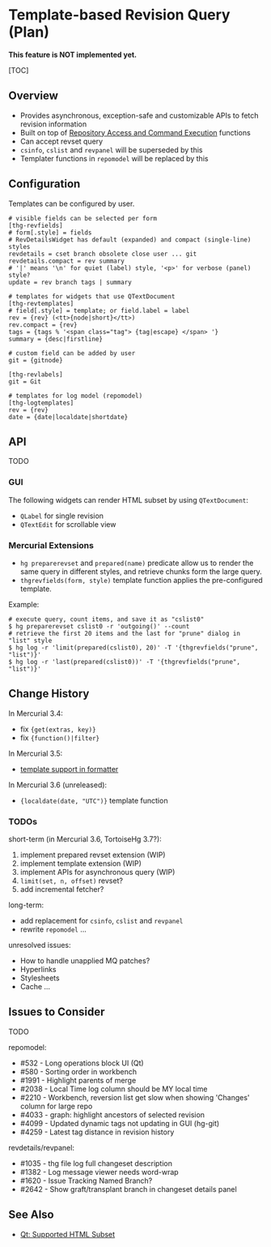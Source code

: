 # Template-based Revision Query (Plan)

**This feature is NOT implemented yet.**

[TOC]

## Overview

* Provides asynchronous, exception-safe and customizable APIs to fetch
  revision information
* Built on top of [Repository Access and Command Execution](RepositoryAccess)
  functions
* Can accept revset query
* `csinfo`, `cslist` and `revpanel` will be superseded by this
* Templater functions in `repomodel` will be replaced by this

## Configuration

Templates can be configured by user.

~~~~{.ini}
# visible fields can be selected per form
[thg-revfields]
# form[.style] = fields
# RevDetailsWidget has default (expanded) and compact (single-line) styles
revdetails = cset branch obsolete close user ... git
revdetails.compact = rev summary
# '|' means '\n' for quiet (label) style, '<p>' for verbose (panel) style?
update = rev branch tags | summary

# templates for widgets that use QTextDocument
[thg-revtemplates]
# field[.style] = template; or field.label = label
rev = {rev} (<tt>{node|short}</tt>)
rev.compact = {rev}
tags = {tags % '<span class="tag"> {tag|escape} </span> '}
summary = {desc|firstline}

# custom field can be added by user
git = {gitnode}

[thg-revlabels]
git = Git

# templates for log model (repomodel)
[thg-logtemplates]
rev = {rev}
date = {date|localdate|shortdate}
~~~~

## API

TODO

### GUI

The following widgets can render HTML subset by using `QTextDocument`:

* `QLabel` for single revision
* `QTextEdit` for scrollable view

### Mercurial Extensions

* `hg preparerevset` and `prepared(name)` predicate allow us to render the
  same query in different styles, and retrieve chunks form the large query.
* `thgrevfields(form, style)` template function applies the pre-configured
  template.

Example:

~~~~
# execute query, count items, and save it as "cslist0"
$ hg preparerevset cslist0 -r 'outgoing()' --count
# retrieve the first 20 items and the last for "prune" dialog in "list" style
$ hg log -r 'limit(prepared(cslist0), 20)' -T '{thgrevfields("prune", "list")}'
$ hg log -r 'last(prepared(cslist0))' -T '{thgrevfields("prune", "list")}'
~~~~

## Change History

In Mercurial 3.4:

* fix `{get(extras, key)}`
* fix `{function()|filter}`

In Mercurial 3.5:

* [template support in formatter](https://selenic.com/repo/hg/rev/0c6f98398f8a)

In Mercurial 3.6 (unreleased):

* `{localdate(date, "UTC")}` template function

### TODOs

short-term (in Mercurial 3.6, TortoiseHg 3.7?):

1. implement prepared revset extension (WIP)
1. implement template extension (WIP)
1. implement APIs for asynchronous query (WIP)
1. `limit(set, n, offset)` revset?
1. add incremental fetcher?

long-term:

* add replacement for `csinfo`, `cslist` and `revpanel`
* rewrite `repomodel`
...

unresolved issues:

* How to handle unapplied MQ patches?
* Hyperlinks
* Stylesheets
* Cache
...

## Issues to Consider

TODO

repomodel:

* \#532 - Long operations block UI (Qt)
* \#580 - Sorting order in workbench
* \#1991 - Highlight parents of merge
* \#2038 - Local Time log column should be MY local time
* \#2210 - Workbench, reversion list get slow when showing 'Changes' column
  for large repo
* \#4033 - graph: highlight ancestors of selected revision
* \#4099 - Updated dynamic tags not updating in GUI (hg-git)
* \#4259 - Latest tag distance in revision history

revdetails/revpanel:

* \#1035 - thg file log full changeset description
* \#1382 - Log message viewer needs word-wrap
* \#1620 - Issue Tracking Named Branch?
* \#2642 - Show graft/transplant branch in changeset details panel

## See Also

* [Qt: Supported HTML Subset](http://qt-project.org/doc/qt-4.8/richtext-html-subset.html)
